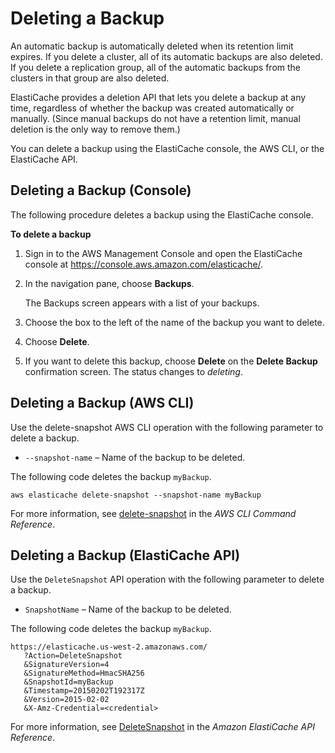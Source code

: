 # Deleting a Backup<a name="backups-deleting"></a>

An automatic backup is automatically deleted when its retention limit expires\. If you delete a cluster, all of its automatic backups are also deleted\. If you delete a replication group, all of the automatic backups from the clusters in that group are also deleted\.

ElastiCache provides a deletion API that lets you delete a backup at any time, regardless of whether the backup was created automatically or manually\. \(Since manual backups do not have a retention limit, manual deletion is the only way to remove them\.\) 

You can delete a backup using the ElastiCache console, the AWS CLI, or the ElastiCache API\.

## Deleting a Backup \(Console\)<a name="backups-deleting-CON"></a>

The following procedure deletes a backup using the ElastiCache console\.

**To delete a backup**

1. Sign in to the AWS Management Console and open the ElastiCache console at [ https://console\.aws\.amazon\.com/elasticache/](https://console.aws.amazon.com/elasticache/)\.

1. In the navigation pane, choose **Backups**\.

   The Backups screen appears with a list of your backups\.

1. Choose the box to the left of the name of the backup you want to delete\.

1. Choose **Delete**\.

1. If you want to delete this backup, choose **Delete** on the **Delete Backup** confirmation screen\. The status changes to *deleting*\.

## Deleting a Backup \(AWS CLI\)<a name="backups-deleting-CLI"></a>

Use the delete\-snapshot AWS CLI operation with the following parameter to delete a backup\.
+ `--snapshot-name` – Name of the backup to be deleted\.

The following code deletes the backup `myBackup`\.

```
aws elasticache delete-snapshot --snapshot-name myBackup
```

For more information, see [delete\-snapshot](https://docs.aws.amazon.com/cli/latest/reference/elasticache/delete-snapshot.html) in the *AWS CLI Command Reference*\.

## Deleting a Backup \(ElastiCache API\)<a name="backups-deleting-API"></a>

Use the `DeleteSnapshot` API operation with the following parameter to delete a backup\.
+ `SnapshotName` – Name of the backup to be deleted\.

The following code deletes the backup `myBackup`\.

```
https://elasticache.us-west-2.amazonaws.com/
   ?Action=DeleteSnapshot
   &SignatureVersion=4
   &SignatureMethod=HmacSHA256
   &SnapshotId=myBackup
   &Timestamp=20150202T192317Z
   &Version=2015-02-02
   &X-Amz-Credential=<credential>
```

For more information, see [DeleteSnapshot](https://docs.aws.amazon.com/AmazonElastiCache/latest/APIReference/API_DeleteSnapshot.html) in the *Amazon ElastiCache API Reference*\.